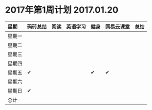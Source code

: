 # 2017年第1周计划  2017.01.20

 星期|码砖总结|阅读|英语学习|健身|网易云课堂|总结
:-----------|:------------|:--------|:---------|:---------|:---------|:---------
星期一| | | | | | |
星期二| | | | | | |
星期三| | | | | | |
星期四| | | | | | |
星期五|✔| | |✔|✔| |
星期六| | | | | | |
星期日|✔| | | | | |
总计| | | | | | |